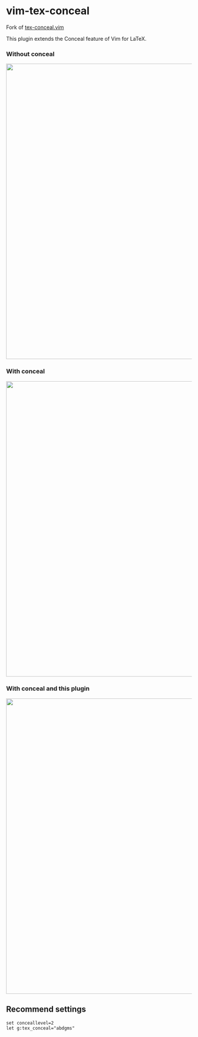# vim-tex-conceal

Fork of [tex-conceal.vim](https://github.com/KeitaNakamura/tex-conceal.vim)

This plugin extends the Conceal feature of Vim for LaTeX.

### Without conceal
<img src="https://github.com/KeitaNakamura/tex-conceal.vim/blob/master/normal.png" width="800">

### With conceal
<img src="https://github.com/KeitaNakamura/tex-conceal.vim/blob/master/conceal.png" width="800">

### With conceal and this plugin
<img src="https://github.com/KeitaNakamura/tex-conceal.vim/blob/master/conceal_plugin.png" width="800">


## Recommend settings
```vim:~/.vimrc
set conceallevel=2
let g:tex_conceal="abdgms"
```
